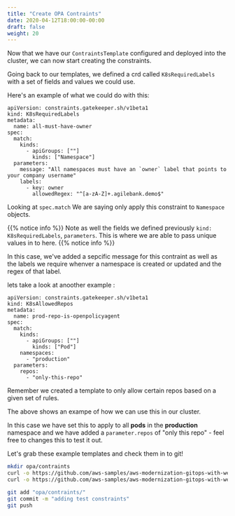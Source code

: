 ```yaml
---
title: "Create OPA Contraints"
date: 2020-04-12T18:00:00-00:00
draft: false
weight: 20
---
```


Now that we have our `ContraintsTemplate` configured and deployed into the cluster, we can now start creating the constraints.

Going back to our templates, we defined a crd called `K8sRequiredLabels` with a set of fields and values we could use.

Here's an example of what we could do with this:

```
apiVersion: constraints.gatekeeper.sh/v1beta1
kind: K8sRequiredLabels
metadata:
  name: all-must-have-owner
spec:
  match:
    kinds:
      - apiGroups: [""]
        kinds: ["Namespace"]
  parameters:
    message: "All namespaces must have an `owner` label that points to your company username"
    labels:
      - key: owner
        allowedRegex: "^[a-zA-Z]+.agilebank.demo$"
```

Looking at `spec.match` We are saying only apply this constraint to `Namespace` objects.

{{% notice info %}}
Note as well the fields we defined previously `kind: K8sRequiredLabels`, `parameters`. This is where we are able to pass unique values in to here.
{{% notice info %}}

In this case, we've added a sepcific message for this contraint as well as the labels we require whenver a namespace is created or updated and the regex of that label.


lets take a look at anoother example :

```
apiVersion: constraints.gatekeeper.sh/v1beta1
kind: K8sAllowedRepos
metadata:
  name: prod-repo-is-openpolicyagent
spec:
  match:
    kinds:
      - apiGroups: [""]
        kinds: ["Pod"]
    namespaces:
      - "production"
  parameters:
    repos:
      - "only-this-repo"
```

Remember we created a template to only allow certain repos based on a given set of rules.

The above shows an exampe of how we can use this in our cluster.

In this case we have set this to apply to all **pods** in the **production** namespace and we have added a `parameter.repos` of "only this repo" - feel free to changes this to test it out.

Let's grab these example templates and check them in to git!


```bash
mkdir opa/contraints
curl -o https://github.com/aws-samples/aws-modernization-gitops-with-weaveworks/tree/master/content/30_workshop_03_grc/content/30_workshop_03_grc/130_create_policy_contraints/deploy.files/alowed-repos.yaml opa/constraints/alowed-repos.yaml
curl -o https://github.com/aws-samples/aws-modernization-gitops-with-weaveworks/tree/master/content/30_workshop_03_grc/content/30_workshop_03_grc/130_create_policy_contraints/deploy.files/require-labels.yaml opa/constraints/require-labels.yaml

git add "opa/contraints/"
git commit -m "adding test constraints"
git push
```




